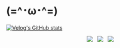 # (=^･ω･^=)

[![Velog's GitHub stats](https://velog-readme-stats.vercel.app/api?name=1ska2suwkd)](https://velog.io/@1ska2suwkd/1st-Game-Level-Up-Cat-D-400)

<div align="center">
  <a href="https://blog.naver.com/1ska2suwkd_" style="display:inline-block; margin: 0 4px;">
    <img src="https://img.shields.io/badge/Naver-03C75A?style=for-the-badge&logo=Naver&logoColor=white" style="display:block;">
  </a>
  <a href="https://velog.io/@1ska2suwkd/posts" style="display:inline-block; margin: 0 4px;">
    <img src="https://img.shields.io/badge/Velog-20C997?style=for-the-badge&logo=Velog&logoColor=white" style="display:block;">
  </a>
  <a href="https://www.instagram.com/_1ska2suwkd/" style="display:inline-block; margin: 0 4px;">
    <img src="https://img.shields.io/badge/Instagram-E4405F?style=for-the-badge&logo=Instagram&logoColor=white" style="display:block;">
  </a>
</div>
